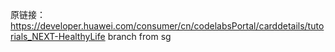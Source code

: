 原链接：https://developer.huawei.com/consumer/cn/codelabsPortal/carddetails/tutorials_NEXT-HealthyLife
branch from sg
